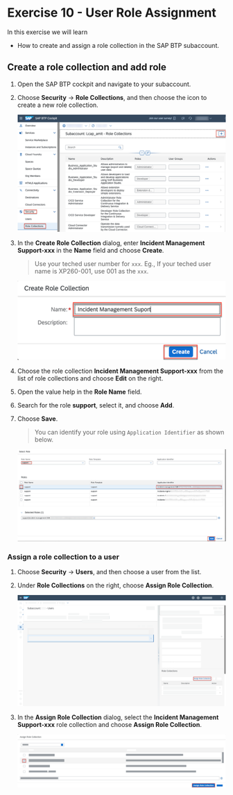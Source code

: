 # Exercise 10 - User Role Assignment

In this exercise we will learn
- How to create and assign a role collection in the SAP BTP subaccount.

## Create a role collection and add role

1. Open the SAP BTP cockpit and navigate to your subaccount.

1. Choose **Security** &rarr; **Role Collections**, and then choose the icon to create a new role collection.

      ![Role Collections](./images/rc1.png)

2. In the **Create Role Collection** dialog, enter **Incident Management Support-xxx** in the **Name** field and choose **Create**.
      >Use your teched user number for `xxx`. Eg., If your teched user name is XP260-001, use 001 as the `xxx`.

      ![Create Role Collection](./images/rc2.png)

3. Choose the role collection **Incident Management Support-xxx** from the list of role collections and choose **Edit** on the right.

4. Open the value help in the **Role Name** field.

5. Search for the role **support**, select it, and choose **Add**.

6. Choose **Save**.

      > You can identify your role using `Application Identifier` as shown below. 
      
      ![identify](./images/rc3.png)

### Assign a role collection to a user


1. Choose **Security** &rarr; **Users**, and then choose a user from the list.

2. Under **Role Collections** on the right, choose **Assign Role Collection**.

      ![role collection](./images/rolecollection1.png)

2. In the **Assign Role Collection** dialog, select the **Incident Management Support-xxx** role collection and choose **Assign Role Collection**.

      ![role collection](./images/rolecollection11.png)